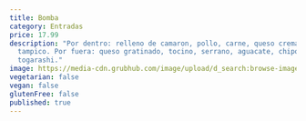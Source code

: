 ```yaml
---
title: Bomba
category: Entradas
price: 17.99
description: "Por dentro: relleno de camaron, pollo, carne, queso crema y
  tampico. Por fuera: queso gratinado, tocino, serrano, aguacate, chipotle,
  togarashi."
image: https://media-cdn.grubhub.com/image/upload/d_search:browse-images:default.jpg/w_115,q_auto:low,fl_lossy,dpr_2.0,c_fill,f_auto,h_120/yr6ocz6xeyboyr5pi7sj
vegetarian: false
vegan: false
glutenFree: false
published: true
---
```

